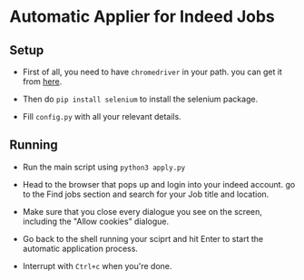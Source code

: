 # Automatic Applier for Indeed Jobs

## Setup

* First of all, you need to have `chromedriver` in your path. you can get it from [here](https://chromedriver.chromium.org/downloads).

* Then do ``` pip install selenium ``` to install the selenium package.

* Fill ```config.py``` with all your relevant details.

## Running

* Run the main script using ```python3 apply.py```

* Head to the browser that pops up and login into your indeed account. go to the Find jobs section and search for your Job title and location.

* Make sure that you close every dialogue you see on the screen, including the "Allow cookies" dialogue.

* Go back to the shell running your sciprt and hit Enter to start the automatic application process.

* Interrupt with ```Ctrl+c``` when you're done.